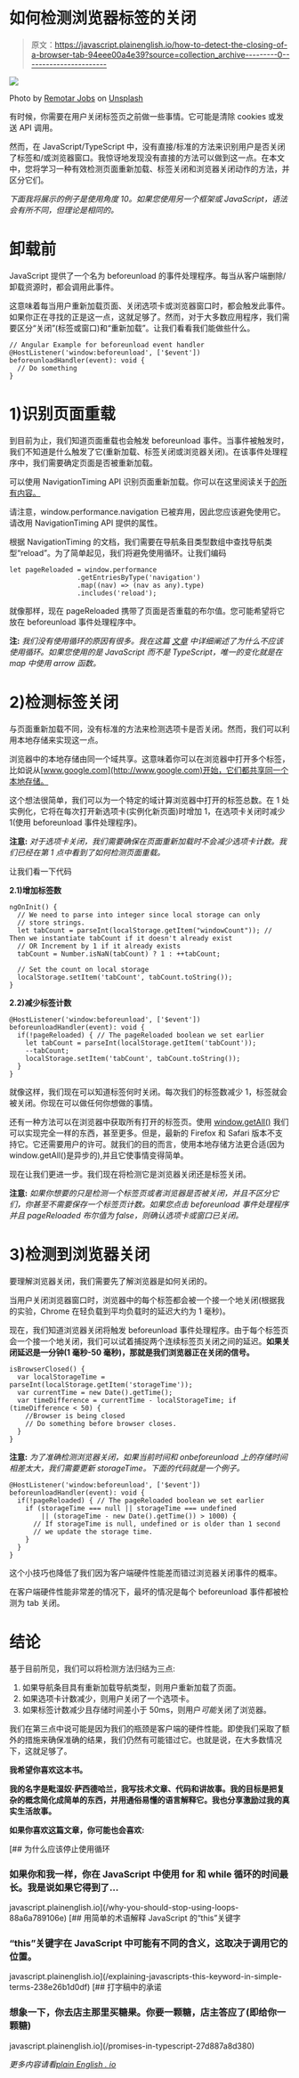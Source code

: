 # 如何检测浏览器标签的关闭

> 原文：<https://javascript.plainenglish.io/how-to-detect-the-closing-of-a-browser-tab-94eee00a4e39?source=collection_archive---------0----------------------->

![](img/bf13195537a509f8cbb2a837c8158fb2.png)

Photo by [Remotar Jobs](https://unsplash.com/@remotarjobs?utm_source=unsplash&utm_medium=referral&utm_content=creditCopyText) on [Unsplash](https://unsplash.com/s/photos/browser?utm_source=unsplash&utm_medium=referral&utm_content=creditCopyText)

有时候，你需要在用户关闭标签页之前做一些事情。它可能是清除 cookies 或发送 API 调用。

然而，在 JavaScript/TypeScript 中，没有直接/标准的方法来识别用户是否关闭了标签和/或浏览器窗口。我惊讶地发现没有直接的方法可以做到这一点。在本文中，您将学习一种有效检测页面重新加载、标签关闭和浏览器关闭动作的方法，并区分它们。

*下面我将展示的例子是使用角度 10。如果您使用另一个框架或 JavaScript，语法会有所不同，但理论是相同的。*

# 卸载前

JavaScript 提供了一个名为 beforeunload 的事件处理程序。每当从客户端删除/卸载资源时，都会调用此事件。

这意味着每当用户重新加载页面、关闭选项卡或浏览器窗口时，都会触发此事件。如果你正在寻找的正是这一点，这就足够了。然而，对于大多数应用程序，我们需要区分“关闭”(标签或窗口)和“重新加载”。让我们看看我们能做些什么。

```
// Angular Example for beforeunload event handler
@HostListener('window:beforeunload', ['$event'])
beforeunloadHandler(event): void {
  // Do something
}
```

# 1)识别页面重载

到目前为止，我们知道页面重载也会触发 beforeunload 事件。当事件被触发时，我们不知道是什么触发了它(重新加载、标签关闭或浏览器关闭)。在该事件处理程序中，我们需要确定页面是否被重新加载。

可以使用 NavigationTiming API 识别页面重新加载。你可以在这里阅读关于[的所有内容。](https://www.w3.org/TR/navigation-timing/)

请注意，window.performance.navigation 已被弃用，因此您应该避免使用它。请改用 NavigationTiming API 提供的属性。

根据 NavigationTiming 的文档，我们需要在导航条目类型数组中查找导航类型“reload”。为了简单起见，我们将避免使用循环。让我们编码

```
let pageReloaded = window.performance
                 .getEntriesByType('navigation')
                 .map((nav) => (nav as any).type)
                 .includes('reload');
```

就像那样，现在 pageReloaded 携带了页面是否重载的布尔值。您可能希望将它放在 beforeunload 事件处理程序中。

**注:** *我们没有使用循环的原因有很多。我在这篇* [*文章*](/why-you-should-stop-using-loops-88a6a789106e) *中详细阐述了为什么不应该使用循环。如果您使用的是 JavaScript 而不是 TypeScript，唯一的变化就是在 map 中使用 arrow 函数。*

# **2)检测标签关闭**

与页面重新加载不同，没有标准的方法来检测选项卡是否关闭。然而，我们可以利用本地存储来实现这一点。

浏览器中的本地存储由同一个域共享。这意味着你可以在浏览器中打开多个标签，比如说从[www.google.com](http://www.google.com)开始，它们都共享同一个本地存储。

这个想法很简单，我们可以为一个特定的域计算浏览器中打开的标签总数。在 1 处实例化，它将在每次打开新选项卡(实例化新页面)时增加 1，在选项卡关闭时减少 1(使用 beforeunload 事件处理程序)。

**注意:** *对于选项卡关闭，我们需要确保在页面重新加载时不会减少选项卡计数。我们已经在第 1 点中看到了如何检测页面重载。*

让我们看一下代码

**2.1)增加标签数**

```
ngOnInit() {
  // We need to parse into integer since local storage can only
  // store strings.
  let tabCount = parseInt(localStorage.getItem("windowCount")); // Then we instantiate tabCount if it doesn't already exist
  // OR Increment by 1 if it already exists
  tabCount = Number.isNaN(tabCount) ? 1 : ++tabCount;

  // Set the count on local storage
  localStorage.setItem('tabCount', tabCount.toString());
}
```

**2.2)减少标签计数**

```
@HostListener('window:beforeunload', ['$event'])
beforeunloadHandler(event): void {
  if(!pageReloaded) { // The pageReloaded boolean we set earlier
    let tabCount = parseInt(localStorage.getItem('tabCount'));
    --tabCount;
    localStorage.setItem('tabCount', tabCount.toString());
  }
}
```

就像这样，我们现在可以知道标签何时关闭。每次我们的标签数减少 1，标签就会被关闭。你现在可以做任何你想做的事情。

还有一种方法可以在浏览器中获取所有打开的标签页。使用 [window.getAll()](https://developer.mozilla.org/en-US/docs/Mozilla/Add-ons/WebExtensions/API/windows/getAll) 我们可以实现完全一样的东西，甚至更多。但是，最新的 Firefox 和 Safari 版本不支持它。它还需要用户的许可。就我们的目的而言，使用本地存储方法更合适(因为 window.getAll()是异步的),并且它使事情变得简单。

现在让我们更进一步。我们现在将检测它是浏览器关闭还是标签关闭。

**注意:** *如果你想要的只是检测一个标签页或者浏览器是否被关闭，并且不区分它们，你甚至不需要保存一个标签页计数。如果您点击 beforeunload 事件处理程序并且 pageReloaded 布尔值为 false，则确认选项卡或窗口已关闭。*

# **3)检测到浏览器关闭**

要理解浏览器关闭，我们需要先了解浏览器是如何关闭的。

当用户关闭浏览器窗口时，浏览器中的每个标签都会被一个接一个地关闭(根据我的实验，Chrome 在轻负载到平均负载时的延迟大约为 1 毫秒)。

现在，我们知道浏览器关闭将触发 beforeunload 事件处理程序。由于每个标签页会一个接一个地关闭，我们可以试着捕捉两个连续标签页关闭之间的延迟。**如果关闭延迟是一分钟(1 毫秒-50 毫秒)，那就是我们浏览器正在关闭的信号。**

```
isBrowserClosed() {
  var localStorageTime = parseInt(localStorage.getItem('storageTime'));
  var currentTime = new Date().getTime();
  var timeDifference = currentTime - localStorageTime; if (timeDifference < 50) {
    //Browser is being closed
    // Do something before browser closes.
  }
}
```

**注意:** *为了准确检测浏览器关闭，如果当前时间和 onbeforeunload 上的存储时间相差太大，我们需要更新 storageTime。下面的代码就是一个例子。*

```
@HostListener('window:beforeunload', ['$event'])
beforeunloadHandler(event): void {
  if(!pageReloaded) { // The pageReloaded boolean we set earlier
    if (storageTime === null || storageTime === undefined
        || (storageTime - new Date().getTime()) > 1000) {
      // If storageTime is null, undefined or is older than 1 second
      // we update the storage time.
    }
  }
}
```

这个小技巧也降低了我们因为客户端硬件性能差而错过浏览器关闭事件的概率。

在客户端硬件性能非常差的情况下，最坏的情况是每个 beforeunload 事件都被检测为 tab 关闭。

# 结论

基于目前所见，我们可以将检测方法归结为三点:

1.  如果导航条目具有重新加载导航类型，则用户重新加载了页面。
2.  如果选项卡计数减少，则用户关闭了一个选项卡。
3.  如果标签计数减少且存储时间差小于 50ms，则用户*可能*关闭了浏览器。

我们在第三点中说可能是因为我们的瓶颈是客户端的硬件性能。即使我们采取了额外的措施来确保准确的结果，我们仍然有可能错过它。也就是说，在大多数情况下，这就足够了。

**我希望你喜欢这本书。**

**我的名字是毗湿奴·萨西德哈兰，我写技术文章、代码和讲故事。我的目标是把复杂的概念简化成简单的东西，并用通俗易懂的语言解释它。我也分享激励过我的真实生活故事。**

**如果你喜欢这篇文章，你可能也会喜欢:**

[](/why-you-should-stop-using-loops-88a6a789106e) [## 为什么应该停止使用循环

### 如果你和我一样，你在 JavaScript 中使用 for 和 while 循环的时间最长。我是说如果它得到了…

javascript.plainenglish.io](/why-you-should-stop-using-loops-88a6a789106e) [](/explaining-javascripts-this-keyword-in-simple-terms-238e26b1d0df) [## 用简单的术语解释 JavaScript 的“this”关键字

### “this”关键字在 JavaScript 中可能有不同的含义，这取决于调用它的位置。

javascript.plainenglish.io](/explaining-javascripts-this-keyword-in-simple-terms-238e26b1d0df) [](/promises-in-typescript-27d887a8d380) [## 打字稿中的承诺

### 想象一下，你去店主那里买糖果。你要一颗糖，店主答应了(即给你一颗糖)

javascript.plainenglish.io](/promises-in-typescript-27d887a8d380) 

*更多内容请看*[*plain English . io*](http://plainenglish.io/)